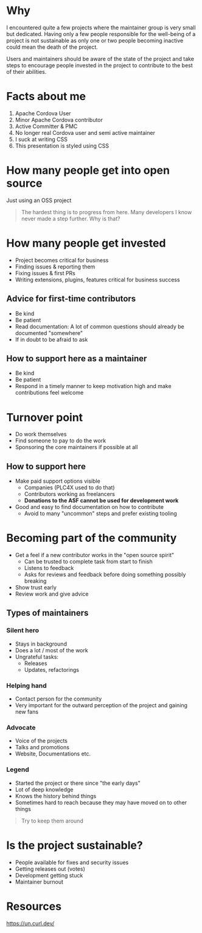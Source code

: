 # Why

I encountered quite a few projects where the maintainer group is very small but dedicated. Having only a few people responsible for the well-being of a project is not sustainable as only one or two people becoming inactive could mean the death of the project.

Users and maintainers should be aware of the state of the project and take steps to encourage people invested in the project to contribute to the best of their abilities.

# Facts about me

1. Apache Cordova User
2. Minor Apache Cordova contributor
3. Active Committer & PMC
4. No longer real Cordova user and semi active maintainer
5. I suck at writing CSS
6. This presentation is styled using CSS

# How many people get into open source

Just using an OSS project

> The hardest thing is to progress from here. Many developers I know never made a step further. Why is that?

# How many people get invested

* Project becomes critical for business
* Finding issues & reporting them
* Fixing issues & first PRs
* Writing extensions, plugins, features critical for business success

## Advice for first-time contributors

* Be kind
* Be patient
* Read documentation: A lot of common questions should already be documented "somewhere"
* If in doubt to be afraid to ask

##  How to support here as a maintainer

* Be kind
* Be patient
* Respond in a timely manner to keep motivation high and make contributions feel welcome

# Turnover point

* Do work themselves
* Find someone to pay to do the work
* Sponsoring the core maintainers if possible at all

## How to support here

* Make paid support options visible
    * Companies (PLC4X used to do that)
    * Contributors working as freelancers
    * **Donations to the ASF cannot be used for development work**
* Good and easy to find documentation on how to contribute
    * Avoid to many "uncommon" steps and prefer existing tooling

# Becoming part of the community

* Get a feel if a new contributor works in the "open source spirit"
    * Can be trusted to complete task from start to finish
    * Listens to feedback
    * Asks for reviews and feedback before doing something possibly breaking
* Show trust early
* Review work and give advice
## Types of maintainers

### Silent hero

* Stays in background
* Does a lot / most of the work
* Ungrateful tasks:
    * Releases
    * Updates, refactorings

### Helping hand

* Contact person for the community
* Very important for the outward perception of the project and gaining new fans
### Advocate

* Voice of the projects
* Talks and promotions
* Website, Documentations etc.
### Legend

* Started the project or there since "the early days"
* Lot of deep knowledge
* Knows the history behind things
* Sometimes hard to reach because they may have moved on to other things

> Try to keep them around

# Is the project sustainable?

* People available for fixes and security issues
* Getting releases out (votes)
* Development getting stuck
* Maintainer burnout



# Resources

https://un.curl.dev/